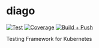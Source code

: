 # diago
[![Test](https://github.com/t-bfame/diago/actions/workflows/test.yml/badge.svg)](https://github.com/t-bfame/diago/actions/workflows/test.yml)
[![Coverage](https://codecov.io/gh/t-bfame/diago/branch/dev/graph/badge.svg)](https://codecov.io/gh/t-bfame/diago)
[![Build + Push](https://github.com/t-bfame/diago-ci/actions/workflows/diago-main.yml/badge.svg)](https://github.com/t-bfame/diago-ci/actions/workflows/diago-main.yml)

Testing Framework for Kubernetes
